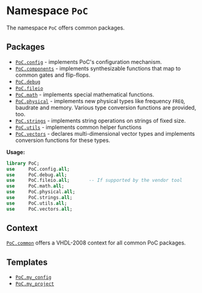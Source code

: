 # Namespace `PoC`

The namespace `PoC` offers common packages.

## Packages

 -  [`PoC.config`][config] - implements PoC's configuration mechanism.
 -  [`PoC.components`][components] - implements synthesizable functions
    that map to common gates and flip-flops.
 -  [`PoC.debug`][debug]
 -  [`PoC.fileio`][fileio]
 -  [`PoC.math`][math] - implements special mathematical functions.
 -  [`PoC.physical`][physical] - implements new physical types like frequency
    `FREQ`, baudrate and memory. Various type conversion functions are
    provided, too. 
 -  [`PoC.strings`][strings] - implements string operations on strings of fixed size.
 -  [`PoC.utils`][utils] - implements common helper functions
 -  [`PoC.vectors`][vectors] - declares multi-dimensional vector types and
    implements conversion functions for these types. 

**Usage:**

```VHDL
library PoC;
use     PoC.config.all;
use     PoC.debug.all;
use     PoC.fileio.all;       -- If supported by the vendor tool
use     PoC.math.all;
use     PoC.physical.all;
use     PoC.strings.all;
use     PoC.utils.all;
use     PoC.vectors.all;
```


## Context

[`PoC.common`][common] offers a VHDL-2008 context for all common PoC packages.


## Templates

 - [`PoC.my_config`][my_config]
 - [`PoC.my_project`][my_project]


 [config]:			config.vhdl
 [components]:	components.vhdl
 [debug]:				debug.vhdl
 [fileio]:			fileio.vhdl
 [math]:				math.vhdl
 [physical]:		physical.vhdl
 [strings]:			strings.vhdl
 [utils]:				utils.vhdl
 [vectors]:			vectors.vhdl

 [common]:			common.vhdl

 [my_config]:		my_config.vhdl.template
 [my_project]:	my_project.vhdl.template
